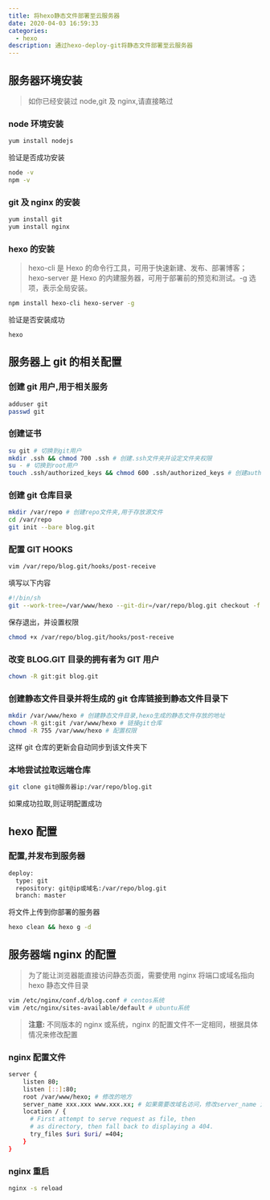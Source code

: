 ```yaml
---
title: 将hexo静态文件部署至云服务器
date: 2020-04-03 16:59:33
categories: 
  - hexo
description: 通过hexo-deploy-git将静态文件部署至云服务器
---
```


## 服务器环境安装

> 如你已经安装过 node,git 及 nginx,请直接略过

### node 环境安装

```bash
yum install nodejs
```

验证是否成功安装

```bash
node -v
npm -v
```

### git 及 nginx 的安装

```bash
yum install git
yum install nginx
```

### hexo 的安装

> hexo-cli 是 Hexo 的命令行工具，可用于快速新建、发布、部署博客；
> hexo-server 是 Hexo 的内建服务器，可用于部署前的预览和测试。-g 选项，表示全局安装。

```bash
npm install hexo-cli hexo-server -g
```

验证是否安装成功

```bash
hexo
```

## 服务器上 git 的相关配置

### 创建 git 用户,用于相关服务

```bash
adduser git
passwd git
```

### 创建证书

```bash
su git # 切换到git用户
mkdir .ssh && chmod 700 .ssh # 创建.ssh文件夹并设定文件夹权限
su - # 切换到root用户
touch .ssh/authorized_keys && chmod 600 .ssh/authorized_keys # 创建authorized_keys公钥保存文件
```

### 创建 git 仓库目录

```bash
mkdir /var/repo # 创建repo文件夹,用于存放源文件
cd /var/repo
git init --bare blog.git
```

### 配置 GIT HOOKS

```bash
vim /var/repo/blog.git/hooks/post-receive
```

填写以下内容

```bash
#!/bin/sh
git --work-tree=/var/www/hexo --git-dir=/var/repo/blog.git checkout -f
```

保存退出，并设置权限

```bash
chmod +x /var/repo/blog.git/hooks/post-receive
```

### 改变 BLOG.GIT 目录的拥有者为 GIT 用户

```bash
chown -R git:git blog.git
```

### 创建静态文件目录并将生成的 git 仓库链接到静态文件目录下

```bash
mkdir /var/www/hexo # 创建静态文件目录,hexo生成的静态文件存放的地址
chown -R git:git /var/www/hexo # 链接git仓库
chmod -R 755 /var/www/hexo # 配置权限
```

这样 git 仓库的更新会自动同步到该文件夹下

### 本地尝试拉取远端仓库

```bash
git clone git@服务器ip:/var/repo/blog.git
```

如果成功拉取,则证明配置成功

## hexo 配置

### 配置,并发布到服务器

```bash
deploy:
  type: git
  repository: git@ip或域名:/var/repo/blog.git
  branch: master
```

将文件上传到你部署的服务器

```bash
hexo clean && hexo g -d
```

## 服务器端 nginx 的配置

> 为了能让浏览器能直接访问静态页面，需要使用 nginx 将端口或域名指向 hexo 静态文件目录

```bash
vim /etc/nginx/conf.d/blog.conf # centos系统
vim /etc/nginx/sites-available/default # ubuntu系统
```

> **注意:** 不同版本的 nginx 或系统，nginx 的配置文件不一定相同，根据具体情况来修改配置

### nginx 配置文件

```bash
server {
    listen 80;
    listen [::]:80;
    root /var/www/hexo; # 修改的地方
    server_name xxx.xxx www.xxx.xx; # 如果需要改域名访问，修改server_name 为域名便可
    location / {
      # First attempt to serve request as file, then
      # as directory, then fall back to displaying a 404.
      try_files $uri $uri/ =404;
    }
}
```

### nginx 重启

```bash
nginx -s reload
```
